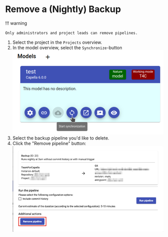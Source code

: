 <!--
 ~ SPDX-FileCopyrightText: Copyright DB InfraGO AG and contributors
 ~ SPDX-License-Identifier: Apache-2.0
 -->

# Remove a (Nightly) Backup

!!! warning

    Only administrators and project leads can remove pipelines.

1. Select the project in the `Projects` overview.
1. In the model overview, select the `Synchronize`-button
   ![Start synchronization](./model-overview.png)
1. Select the backup pipeline you'd like to delete.
1. Click the "Remove pipeline" button:
   ![Remove pipeline](./remove-pipeline.png)
